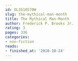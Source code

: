 ```yaml
---
id: OL3510570W
slug: the-mythical-man-month
title: The Mythical Man-Month
author: Frederick P. Brooks Jr.
rating: 3
pages: 336
categories:
- non-fiction
reads:
- finished_at: '2010-10-24'
---
```



